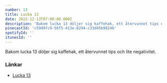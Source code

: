 ```yaml
---
number: 13
title: Lucka 13
date: 2022-12-13T07:00:00.000Z
description: 'Bakom lucka 13 döljer sig kaffehak, ett återvunnet tips och lite negativitet.'
pinecastId: 'c5949fc9-56f5-413e-8294-c33d45b9824b'
spotifyId: ''
itunesId: ''
---
```


Bakom lucka 13 döljer sig kaffehak, ett återvunnet tips och lite negativitet.

### Länkar

- [Lucka 13](https://developer.mozilla.org/en-US/docs/Web/CSS/:has)
